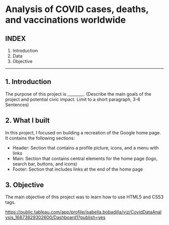 # Analysis of COVID cases, deaths, and vaccinations worldwide


## INDEX

1. Introduction
2. Data
3. Objective

****

## 1. Introduction
The purpose of this project is ________. (Describe the main goals of the project and potential civic impact. Limit to a short paragraph, 3-6 Sentences)

## 2. What I built

In this project, I focused on building a recreation of the Google home page. It contains the following sections:
* Header: Section that contains a profile picture, icons, and a menu with links
* Main: Section that contains central elements for the home page (logo, search bar, buttons, and icons)
* Footer: Section that includes links at the end of the home page

## 3. Objective
The main objective of this project was to learn how to use HTML5 and CSS3 tags.


https://public.tableau.com/app/profile/isabella.bobadilla/viz/CovidDataAnalysis_16873829302600/Dashboard1?publish=yes
